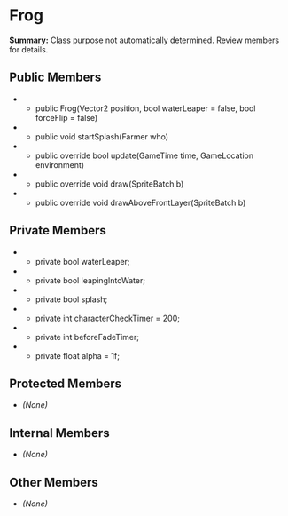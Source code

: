 # Frog

**Summary:** Class purpose not automatically determined. Review members for details.

## Public Members
- - public Frog(Vector2 position, bool waterLeaper = false, bool forceFlip = false)
- - public void startSplash(Farmer who)
- - public override bool update(GameTime time, GameLocation environment)
- - public override void draw(SpriteBatch b)
- - public override void drawAboveFrontLayer(SpriteBatch b)

## Private Members
- - private bool waterLeaper;
- - private bool leapingIntoWater;
- - private bool splash;
- - private int characterCheckTimer = 200;
- - private int beforeFadeTimer;
- - private float alpha = 1f;

## Protected Members
- *(None)*

## Internal Members
- *(None)*

## Other Members
- *(None)*
